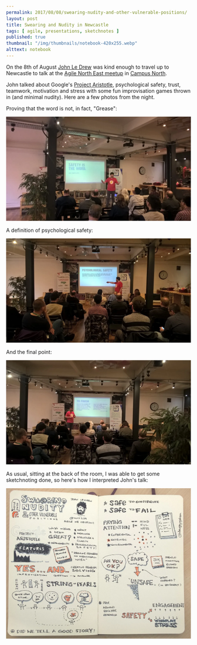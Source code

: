 ```yaml
---
permalink: 2017/08/08/swearing-nudity-and-other-vulnerable-positions/
layout: post
title: Swearing and Nudity in Newcastle
tags: [ agile, presentations, sketchnotes ]
published: true
thumbnail: "/img/thumbnails/notebook-420x255.webp"
alttext: notebook
---
```


On the 8th of August <a href="http://wisenoodle.me/">John Le Drew</a> was kind enough to
travel up to Newcastle to talk at the <a href="http://www.meetup.com/Agile-North-East/">Agile North East meetup</a>
in <a href="http://campusnorth.co.uk/">Campus North</a>.

John talked about Google's <a href="https://rework.withgoogle.com/guides/understanding-team-effectiveness/steps/introduction/">Project Aristotle</a>,
psychological safety, trust, teamwork, motivation and stress with some fun improvisation
games thrown in (and minimal nudity). Here are a few photos from the night.

Proving that the word is not, in fact, "Grease":

<img src="/img/posts/swearing-and-nudity-in-newcastle/WP_20170808_18_37_23_Pro.webp" alt="antz29" class="u-max-full-width" />

A definition of psychological safety:

<img src="/img/posts/swearing-and-nudity-in-newcastle/WP_20170808_18_56_29_Pro.webp" alt="antz29" class="u-max-full-width" />

And the final point:

<img src="/img/posts/swearing-and-nudity-in-newcastle/WP_20170808_19_58_05_Pro.webp" alt="antz29" class="u-max-full-width" />

As usual, sitting at the back of the room, I was able to get some sketchnoting done,
so here's how I interpreted John's talk:

<img src="/img/posts/swearing-and-nudity-in-newcastle/WP_20170809_13_17_10_Pro.webp" alt="sketchnote" class="u-max-full-width" />
